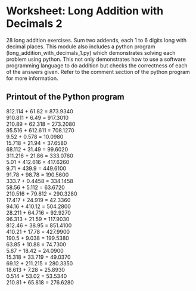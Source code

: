 # Worksheet: Long Addition with Decimals 2
28 long addition exercises. Sum two addends, each 1 to 6 digits long with decimal places. This module also includes a python program (long_addition_with_decimals_1.py) which demonstrates solving each problem using python. This not only demonstrates how to use a software programming language to do addition but checks the correctness of each of the answers given. Refer to the comment section of the python program for more information.

## Printout of the Python program
812.114  + 61.82    = 873.9340 \
910.811  + 6.49     = 917.3010 \
210.89   + 62.318   = 273.2080 \
95.516   + 612.611  = 708.1270 \
9.52     + 0.578    = 10.0980  \
15.718   + 21.94    = 37.6580  \
68.112   + 31.49    = 99.6020  \
311.216  + 21.86    = 333.0760 \
5.01     + 412.616  = 417.6260 \
9.71     + 439.9    = 449.6100 \
91.78    + 98.78    = 190.5600 \
333.7    + 0.4458   = 334.1458 \
58.56    + 5.112    = 63.6720  \
210.516  + 79.812   = 290.3280 \
17.417   + 24.919   = 42.3360  \
94.16    + 410.12   = 504.2800 \
28.211   + 64.716   = 92.9270  \
96.313   + 21.59    = 117.9030 \
812.46   + 38.95    = 851.4100 \
410.21   + 17.78    = 427.9900 \
190.5    + 9.038    = 199.5380 \
63.85    + 10.88    = 74.7300  \
5.67     + 18.42    = 24.0900  \
15.318   + 33.719   = 49.0370  \
69.12    + 211.215  = 280.3350 \
18.613   + 7.28     = 25.8930  \
0.514    + 53.02    = 53.5340  \
210.81   + 65.818   = 276.6280 
